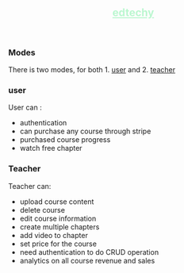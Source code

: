 <br />
<p align="center">
    <h2 align="center">
        <a href="https://edtechy.vercel.app" target="_blank" style="color:#BBF7D0">
            edtechy
        </a>
    </h2>
</p>
<br/>

### Modes

There is two modes, for both 1. [user](https://github.com/shawon-talukder/edtechy/#user) and 2. [teacher](https://github.com/shawon-talukder/edtechy/#teacher)

### user

User can :

- authentication
- can purchase any course through stripe
- purchased course progress
- watch free chapter

### Teacher

Teacher can:

- upload course content
- delete course
- edit course information
- create multiple chapters
- add video to chapter
- set price for the course
- need authentication to do CRUD operation
- analytics on all course revenue and sales
